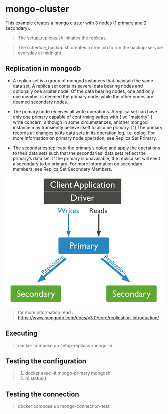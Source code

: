 # mongo-cluster

This example creates a mongo cluster with 3 nodes (1 primary and 2 secondary).

> The setup_replicas.sh initiates the replicas.

> The schedule_backup.sh creates a cron job to run the backup-service everyday at midnight.

## Replication in mongodb

-  A replica set is a group of mongod instances that maintain the same data set. A replica set contains several data bearing nodes and optionally one arbiter node. Of the data bearing nodes, one and only one member is deemed the primary node, while the other nodes are deemed secondary nodes.

- The primary node receives all write operations. A replica set can have only one primary capable of confirming writes with { w: "majority" } write concern; although in some circumstances, another mongod instance may transiently believe itself to also be primary. [1] The primary records all changes to its data sets in its operation log, i.e. oplog. For more information on primary node operation, see Replica Set Primary.

- The secondaries replicate the primary’s oplog and apply the operations to their data sets such that the secondaries’ data sets reflect the primary’s data set. If the primary is unavailable, the replica set will elect a secondary to be primary. For more information on secondary members, see Replica Set Secondary Members.


![Replication in Mongodb](images/image.png)


> for more information read : https://www.mongodb.com/docs/v3.0/core/replication-introduction/


## Executing

> docker compose up setup-replicas-mongo -d

## Testing the configuration

> 1. docker exec -it mongo-primary mongosh
> 2. rs.status()


## Testing the connection

> docker compose up mongo-connection-test